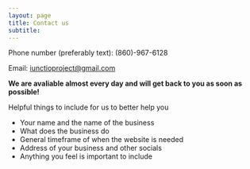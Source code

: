 ```yaml
---
layout: page
title: Contact us
subtitle:
---
```



Phone number (preferably text): (860)-967-6128 

Email: iunctioproject@gmail.com

**We are avaliable almost every day and will get back to you as soon as possible!**


Helpful things to include for us to better help you
- Your name and the name of the business
- What does the business do 
- General timeframe of when the website is needed
- Address of your business and other socials
- Anything you feel is important to include